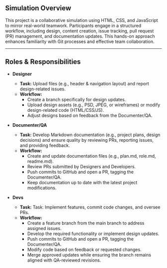 <!--TODO: change details-->
## Simulation Overview

This project is a collaborative simulation using HTML, CSS, and JavaScript to mirror real-world teamwork. Participants engage in a structured workflow, including design, content creation, issue tracking, pull request (PR) management, and documentation updates. This hands-on approach enhances familiarity with Git processes and effective team collaboration.

---

## Roles & Responsibilities

- **Designer**
  - **Task:** Upload files  (e.g., header & navigation layout) and report design-related issues.
  - **Workflow:**  
    - Create a branch specifically for design updates.
    - Upload design assets (e.g., PSD, JPEG, or wireframes) or modify design-related code (HTML/CSS/JS).
    - Adjust designs based on feedback from the Documenter/QA.

- **Documenter/QA**
  - **Task:** Develop Markdown documentation (e.g., project plans, design decisions) and ensure quality by reviewing PRs, reporting issues, and providing feedback.
  - **Workflow:**  
    - Create and update documentation files (e.g., plan.md, role.md, readme.md).
    - Review PRs submitted by Designers and Developers.
    - Push commits to GitHub and open a PR, tagging the Documenter/QA.
    - Keep documentation up to date with the latest project modifications.

- **Devs**
  - **Task:** Task: Implement features, commit code changes, and oversee PRs.
  - **Workflow:**  
    - Create a feature branch from the main branch to address assigned issues.
    - Develop the required functionality or implement design updates.
    - Push commits to GitHub and open a PR, tagging the Documenter/QA.
    - Modify code based on feedback or requested changes.
    - Merge approved updates while ensuring the branch remains aligned with QA-reviewed revisions.